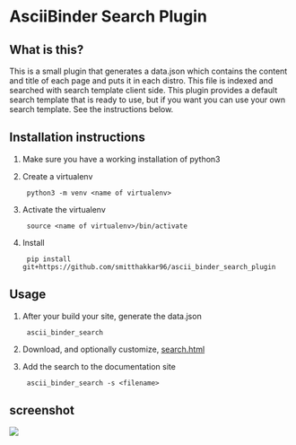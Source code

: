 # AsciiBinder Search Plugin

## What is this?
This is a small plugin that generates a data.json which contains the content and title of each page and puts it in each distro. This file is indexed and searched with search template client side. This plugin provides a default search template that is ready to use, but if you want you can use your own search template. See the instructions below.

## Installation instructions
1. Make sure you have a working installation of python3

1. Create a virtualenv

        python3 -m venv <name of virtualenv>

1. Activate the virtualenv

        source <name of virtualenv>/bin/activate

1. Install

        pip install git+https://github.com/smitthakkar96/ascii_binder_search_plugin

## Usage
1. After your build your site, generate the data.json

        ascii_binder_search

1. Download, and optionally customize, [search.html](https://raw.githubusercontent.com/smitthakkar96/ascii_binder_search_plugin/master/static/search.html)

1. Add the search to the documentation site

        ascii_binder_search -s <filename>

## screenshot
![](screenshot.png)
